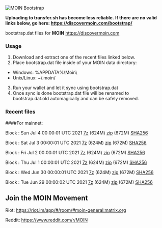 ![MOIN Bootstrap](https://i.imgur.com/KjM1jMp.jpg)

**Uploading to transfer.sh has become less reliable.**
**If there are no valid links below, go here: https://discovermoin.com/bootstrap/**

bootstrap.dat files for **MOIN** https://discovermoin.com

### Usage

1. Download and extract one of the recent files linked below.
2. Place bootstrap.dat file inside of your MOIN data directory:
 - Windows: %APPDATA%\Moin\
 - Unix/Linux: ~/.moin/
3. Run your wallet and let it sync using bootstrap.dat
4. Once sync is done bootstrap.dat file will be renamed to bootstrap.dat.old automagically and can be safely removed.


### Recent files

####For mainnet:

Block : Sun Jul  4 00:00:01 UTC 2021 [7z](https://transfer.sh/12xPEsj/bootstrap.dat.20210704.7z) (624M) [zip](https://transfer.sh/12VD558/bootstrap.dat.20210704.zip) (672M) [SHA256](https://transfer.sh/1eKGFCa/sha256.txt)

Block : Sat Jul  3 00:00:01 UTC 2021 [7z](https://transfer.sh/1YnHTCM/bootstrap.dat.20210703.7z) (624M) [zip](https://transfer.sh/1EuMy4u/bootstrap.dat.20210703.zip) (672M) [SHA256](https://transfer.sh/114BZ5j/sha256.txt)

Block : Fri Jul  2 00:00:01 UTC 2021 [7z](https://transfer.sh/1bzyJ6G/bootstrap.dat.20210702.7z) (624M) [zip](https://transfer.sh/1TdejWa/bootstrap.dat.20210702.zip) (672M) [SHA256](https://transfer.sh/6FlOt/sha256.txt)

Block : Thu Jul  1 00:00:01 UTC 2021 [7z](https://transfer.sh/1zp8DIz/bootstrap.dat.20210701.7z) (624M) [zip](https://transfer.sh/1Vg7lFp/bootstrap.dat.20210701.zip) (672M) [SHA256](https://transfer.sh/1v36vhf/sha256.txt)

Block : Wed Jun 30 00:00:01 UTC 2021 [7z](https://transfer.sh/1mMiMnn/bootstrap.dat.20210630.7z) (624M) [zip](https://transfer.sh/1vLlX3A/bootstrap.dat.20210630.zip) (672M) [SHA256](https://transfer.sh/1CMxn5L/sha256.txt)

Block : Tue Jun 29 00:00:02 UTC 2021 [7z](https://transfer.sh/1sYTZUZ/bootstrap.dat.20210629.7z) (624M) [zip](https://transfer.sh/1wEqjHP/bootstrap.dat.20210629.zip) (672M) [SHA256](https://transfer.sh/1Uurv77/sha256.txt)

## Join the MOIN Movement

Riot: https://riot.im/app/#/room/#moin-general:matrix.org

Reddit: https://www.reddit.com/r/MOIN
